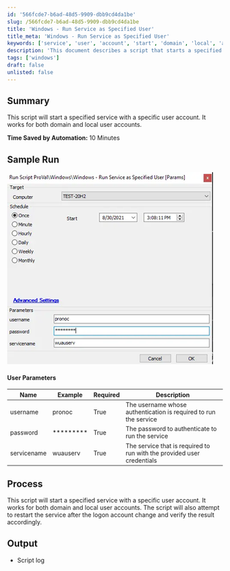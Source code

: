 ```yaml
---
id: '566fcde7-b6ad-48d5-9909-dbb9cd4da1be'
slug: /566fcde7-b6ad-48d5-9909-dbb9cd4da1be
title: 'Windows - Run Service as Specified User'
title_meta: 'Windows - Run Service as Specified User'
keywords: ['service', 'user', 'account', 'start', 'domain', 'local', 'authentication']
description: 'This document describes a script that starts a specified service using a specific user account, applicable for both domain and local user accounts. It includes user parameters, process details, and output logs for effective service management.'
tags: ['windows']
draft: false
unlisted: false
---
```


## Summary

This script will start a specified service with a specific user account. It works for both domain and local user accounts.

**Time Saved by Automation:** 10 Minutes

## Sample Run

![Sample Run](../../../static/img/docs/566fcde7-b6ad-48d5-9909-dbb9cd4da1be/image_1.webp)

#### User Parameters

| Name        | Example   | Required | Description                                                             |
|-------------|-----------|----------|-------------------------------------------------------------------------|
| username    | pronoc    | True     | The username whose authentication is required to run the service        |
| password    | ********* | True     | The password to authenticate to run the service                          |
| servicename | wuauserv  | True     | The service that is required to run with the provided user credentials   |

## Process

This script will start a specified service with a specific user account. It works for both domain and local user accounts. The script will also attempt to restart the service after the logon account change and verify the result accordingly.

## Output

- Script log